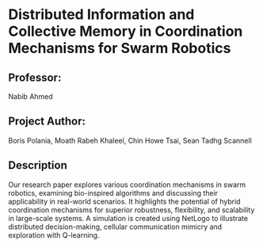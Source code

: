 # Distributed Information and Collective Memory in Coordination Mechanisms for Swarm Robotics

## Professor:
Nabib Ahmed

## Project Author:
Boris Polania, Moath Rabeh Khaleel, Chin Howe Tsai, Sean Tadhg Scannell

## Description
Our research paper explores various coordination mechanisms in swarm robotics, examining bio-inspired algorithms and discussing their applicability in real-world scenarios. It highlights the potential of hybrid coordination mechanisms for superior robustness, flexibility, and scalability in large-scale systems. A simulation is created using NetLogo to illustrate distributed decision-making, cellular communication mimicry and exploration with Q-learning.
